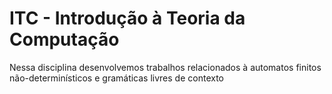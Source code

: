 # ITC - Introdução à Teoria da Computação
Nessa disciplina desenvolvemos trabalhos relacionados à automatos finitos não-determinísticos e gramáticas livres de contexto
